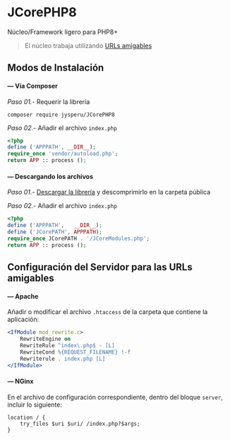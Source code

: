 # JCorePHP8

Núcleo/Framework ligero para PHP8+

> El núcleo trabaja utilizando [URLs amigables](https://es.wikipedia.org/wiki/URL_sem%C3%A1ntica)

## Modos de Instalación

#### — Via Composer

*Paso 01.-* Requerir la librería

```bin
composer require jysperu/JCorePHP8
```

*Paso 02.-* Añadir el archivo `index.php`

```php
<?php
define ('APPPATH', __DIR__);
require_once 'vendor/autoload.php';
return APP :: process ();
```

#### — Descargando los archivos

*Paso 01.-* [Descargar la librería](https://github.com/jysperu/JCorePHP8/releases/latest/) y descomprimirlo en la carpeta pública

*Paso 02.-* Añadir el archivo `index.php`

```php
<?php
define ('APPPATH',   __DIR__);
define ('JCorePATH', APPPATH);
require_once JCorePATH . '/JCoreModules.php';
return APP :: process ();
```

## Configuración del Servidor para las URLs amigables

#### — Apache

Añadir o modificar el archivo `.htaccess` de la carpeta que contiene la aplicación:

```apache
<IfModule mod_rewrite.c>
    RewriteEngine on
    RewriteRule ^index\.php$ - [L]
    RewriteCond %{REQUEST_FILENAME} !-f
    Rewriterule . index.php [L]
</IfModule>
```

#### — NGinx

En el archivo de configuración correspondiente, dentro del bloque `server`, incluir lo siguiente:

```nginx
location / {
    try_files $uri $uri/ /index.php?$args;
}
```
